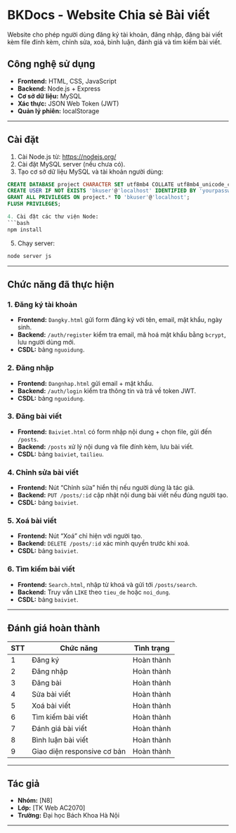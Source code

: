 # BKDocs - Website Chia sẻ Bài viết

Website cho phép người dùng đăng ký tài khoản, đăng nhập, đăng bài viết kèm file đính kèm, chỉnh sửa, xoá, bình luận, đánh giá và tìm kiếm bài viết.

##  Công nghệ sử dụng

- **Frontend:** HTML, CSS, JavaScript
- **Backend:** Node.js + Express
- **Cơ sở dữ liệu:** MySQL
- **Xác thực:** JSON Web Token (JWT)
- **Quản lý phiên:** localStorage

---

##  Cài đặt

1. Cài Node.js từ: https://nodejs.org/
2. Cài đặt MySQL server (nếu chưa có).
3. Tạo cơ sở dữ liệu MySQL và tài khoản người dùng:
```sql
CREATE DATABASE project CHARACTER SET utf8mb4 COLLATE utf8mb4_unicode_ci;
CREATE USER IF NOT EXISTS 'bkuser'@'localhost' IDENTIFIED BY 'yourpassword';
GRANT ALL PRIVILEGES ON project.* TO 'bkuser'@'localhost';
FLUSH PRIVILEGES;

4. Cài đặt các thư viện Node:
```bash
npm install
```
5. Chạy server:
```bash
node server js
```

---

## Chức năng đã thực hiện

### 1. Đăng ký tài khoản

- **Frontend:** `Dangky.html` gửi form đăng ký với tên, email, mật khẩu, ngày sinh.
- **Backend:** `/auth/register` kiểm tra email, mã hoá mật khẩu bằng `bcrypt`, lưu người dùng mới.
- **CSDL:** bảng `nguoidung`.

### 2. Đăng nhập

- **Frontend:** `Dangnhap.html` gửi email + mật khẩu.
- **Backend:** `/auth/login` kiểm tra thông tin và trả về token JWT.
- **CSDL:** bảng `nguoidung`.

### 3. Đăng bài viết

- **Frontend:** `Baiviet.html` có form nhập nội dung + chọn file, gửi đến `/posts`.
- **Backend:** `/posts` xử lý nội dung và file đính kèm, lưu bài viết.
- **CSDL:** bảng `baiviet`, `tailieu`.

### 4. Chỉnh sửa bài viết

- **Frontend:** Nút “Chỉnh sửa” hiển thị nếu người dùng là tác giả.
- **Backend:** `PUT /posts/:id` cập nhật nội dung bài viết nếu đúng người tạo.
- **CSDL:** bảng `baiviet`.

### 5. Xoá bài viết

- **Frontend:** Nút “Xoá” chỉ hiện với người tạo.
- **Backend:** `DELETE /posts/:id` xác minh quyền trước khi xoá.
- **CSDL:** bảng `baiviet`.

### 6. Tìm kiếm bài viết

- **Frontend:** `Search.html`, nhập từ khoá và gửi tới `/posts/search`.
- **Backend:** Truy vấn `LIKE` theo `tieu_de` hoặc `noi_dung`.
- **CSDL:** bảng `baiviet`.

---

##  Đánh giá hoàn thành

| STT | Chức năng | Tình trạng |
|-----|-----------|------------|
| 1 | Đăng ký | Hoàn thành |
| 2 | Đăng nhập |Hoàn thành  |
| 3 | Đăng bài | Hoàn thành |
| 4 | Sửa bài viết | Hoàn thành |
| 5 | Xoá bài viết | Hoàn thành |
| 6 | Tìm kiếm bài viết | Hoàn thành |
| 7 | Đánh giá bài viết | Hoàn thành |
| 8 | Bình luận bài viết | Hoàn thành |
| 9 | Giao diện responsive cơ bản | Hoàn thành |

---

## Tác giả

- **Nhóm:** [N8]
- **Lớp:** [TK Web AC2070]
- **Trường:** Đại học Bách Khoa Hà Nội

---
